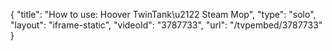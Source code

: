 {
    "title": "How to use: Hoover TwinTank\u2122 Steam Mop",
    "type": "solo",
    "layout": "iframe-static",
    "videoId": "3787733",
    "url": "\/tvpembed\/3787733"
}